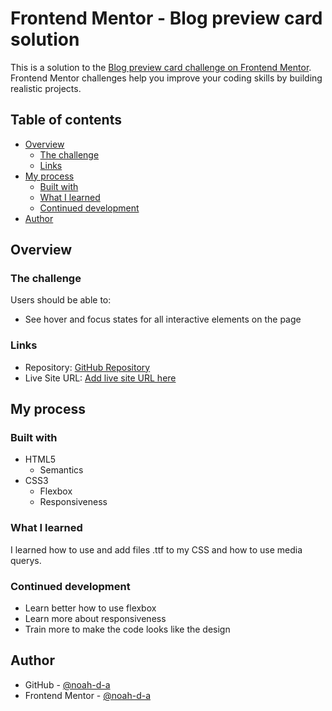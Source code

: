 # Frontend Mentor - Blog preview card solution

This is a solution to the [Blog preview card challenge on Frontend Mentor](https://www.frontendmentor.io/challenges/blog-preview-card-ckPaj01IcS). Frontend Mentor challenges help you improve your coding skills by building realistic projects. 

## Table of contents

- [Overview](#overview)
  - [The challenge](#the-challenge)
  - [Links](#links)
- [My process](#my-process)
  - [Built with](#built-with)
  - [What I learned](#what-i-learned)
  - [Continued development](#continued-development)
- [Author](#author)

## Overview

### The challenge

Users should be able to:

- See hover and focus states for all interactive elements on the page

### Links

- Repository: [GitHub Repository](https://github.com/noah-d-a/Blog-preview-card---Solution)
- Live Site URL: [Add live site URL here](https://noah-d-a.github.io/Blog-preview-card---Solution)

## My process

### Built with

- HTML5
  - Semantics
- CSS3
  - Flexbox
  - Responsiveness

### What I learned

I learned how to use and add files .ttf to my CSS and how to use media querys.

### Continued development

- Learn better how to use flexbox
- Learn more about responsiveness
- Train more to make the code looks like the design

## Author

- GitHub - [@noah-d-a](https://github.com/noah-d-a)
- Frontend Mentor - [@noah-d-a](https://www.frontendmentor.io/profile/noah-d-a)
